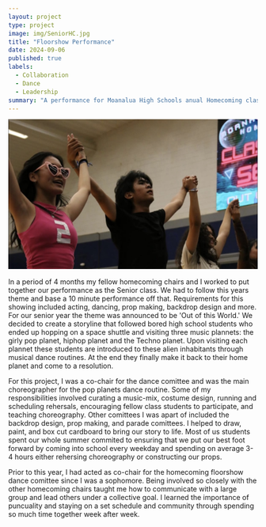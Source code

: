 ```yaml
---
layout: project
type: project
image: img/SeniorHC.jpg
title: "Floorshow Performance"
date: 2024-09-06
published: true
labels:
  - Collaboration
  - Dance
  - Leadership
summary: "A performance for Moanalua High Schools anual Homecoming class competition."
---
```


<div class="text-center p-4">
  <img width = "600" src="../img/Floorshow.jpg" class="img-thumbnail" >
</div>

In a period of 4 months my fellow homecoming chairs and I worked to put together our performance as the Senior class. We had to follow this years theme and base a 10 minute performance off that. Requirements for this showing included acting, dancing, prop making, backdrop design and more. For our senior year the theme was announced to be 'Out of this World.' We decided to create a storyline that followed bored high school students who ended up hopping on a space shuttle and visiting three music plannets: the girly pop planet, hiphop planet and the Techno planet. Upon visiting each plannet these students are introduced to these alien inhabitants through musical dance routines. At the end they finally make it back to their home planet and come to a resolution. 

For this project, I was a co-chair for the dance comittee and was the main choreographer for the pop planets dance routine. Some of my responsibilities involved curating a music-mix, costume design, running and scheduling rehersals, encouraging fellow class students to participate, and teaching choreography. Other comittees I was apart of included the backdrop design, prop making, and parade comittees. I helped to draw, paint, and box cut cardboard to bring our story to life. Most of us students spent our whole summer commited to ensuring that we put our best foot forward by coming into school every weekday and spending on average 3-4 hours either rehersing choreography or constructing our props.

Prior to this year, I had acted as co-chair for the homecoming floorshow dance comittee since I was a sophomore. Being involved so closely with the other homecoming chairs taught me how to communicate with a large group and lead others under a collective goal. I learned the importance of puncuality and staying on a set schedule and community through spending so much time together week after week. 
